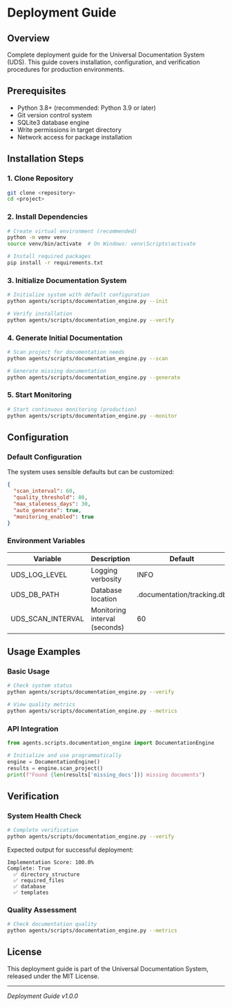 # Deployment Guide

## Overview
Complete deployment guide for the Universal Documentation System (UDS). This guide covers installation, configuration, and verification procedures for production environments.

## Prerequisites
- Python 3.8+ (recommended: Python 3.9 or later)
- Git version control system
- SQLite3 database engine
- Write permissions in target directory
- Network access for package installation

## Installation Steps

### 1. Clone Repository
```bash
git clone <repository>
cd <project>
```

### 2. Install Dependencies
```bash
# Create virtual environment (recommended)
python -m venv venv
source venv/bin/activate  # On Windows: venv\Scripts\activate

# Install required packages
pip install -r requirements.txt
```

### 3. Initialize Documentation System
```bash
# Initialize system with default configuration
python agents/scripts/documentation_engine.py --init

# Verify installation
python agents/scripts/documentation_engine.py --verify
```

### 4. Generate Initial Documentation
```bash
# Scan project for documentation needs
python agents/scripts/documentation_engine.py --scan

# Generate missing documentation
python agents/scripts/documentation_engine.py --generate
```

### 5. Start Monitoring
```bash
# Start continuous monitoring (production)
python agents/scripts/documentation_engine.py --monitor
```

## Configuration

### Default Configuration
The system uses sensible defaults but can be customized:

```json
{
  "scan_interval": 60,
  "quality_threshold": 80,
  "max_staleness_days": 30,
  "auto_generate": true,
  "monitoring_enabled": true
}
```

### Environment Variables
| Variable | Description | Default |
|----------|-------------|---------|
| UDS_LOG_LEVEL | Logging verbosity | INFO |
| UDS_DB_PATH | Database location | .documentation/tracking.db |
| UDS_SCAN_INTERVAL | Monitoring interval (seconds) | 60 |

## Usage Examples

### Basic Usage
```bash
# Check system status
python agents/scripts/documentation_engine.py --verify

# View quality metrics
python agents/scripts/documentation_engine.py --metrics
```

### API Integration
```python
from agents.scripts.documentation_engine import DocumentationEngine

# Initialize and use programmatically
engine = DocumentationEngine()
results = engine.scan_project()
print(f"Found {len(results['missing_docs'])} missing documents")
```

## Verification

### System Health Check
```bash
# Complete verification
python agents/scripts/documentation_engine.py --verify
```

Expected output for successful deployment:
```
Implementation Score: 100.0%
Complete: True
  ✅ directory_structure
  ✅ required_files
  ✅ database
  ✅ templates
```

### Quality Assessment
```bash
# Check documentation quality
python agents/scripts/documentation_engine.py --metrics
```

## License
This deployment guide is part of the Universal Documentation System, released under the MIT License.

---
*Deployment Guide v1.0.0*
